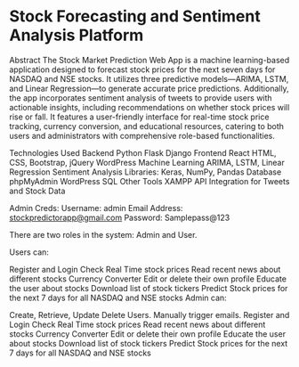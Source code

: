# Stock Forecasting and Sentiment Analysis Platform


Abstract
The Stock Market Prediction Web App is a machine learning-based application designed to forecast stock prices for the next seven days for NASDAQ and NSE stocks. It utilizes three predictive models—ARIMA, LSTM, and Linear Regression—to generate accurate price predictions. Additionally, the app incorporates sentiment analysis of tweets to provide users with actionable insights, including recommendations on whether stock prices will rise or fall. It features a user-friendly interface for real-time stock price tracking, currency conversion, and educational resources, catering to both users and administrators with comprehensive role-based functionalities.

Technologies Used
Backend
Python
Flask
Django
Frontend
React
HTML, CSS, Bootstrap, jQuery
WordPress
Machine Learning
ARIMA, LSTM, Linear Regression
Sentiment Analysis
Libraries: Keras, NumPy, Pandas
Database
phpMyAdmin
WordPress SQL
Other Tools
XAMPP
API Integration for Tweets and Stock Data

Admin Creds:
Username: admin
Email Address: stockpredictorapp@gmail.com
Password: Samplepass@123

There are two roles in the system: Admin and User.

Users can:

Register and Login
Check Real Time stock prices
Read recent news about different stocks
Currency Converter
Edit or delete their own profile
Educate the user about stocks
Download list of stock tickers
Predict Stock prices for the next 7 days for all NASDAQ and NSE stocks
Admin can:

Create, Retrieve, Update Delete Users.
Manually trigger emails.
Register and Login
Check Real Time stock prices
Read recent news about different stocks
Currency Converter
Edit or delete their own profile
Educate the user about stocks
Download list of stock tickers
Predict Stock prices for the next 7 days for all NASDAQ and NSE stocks
